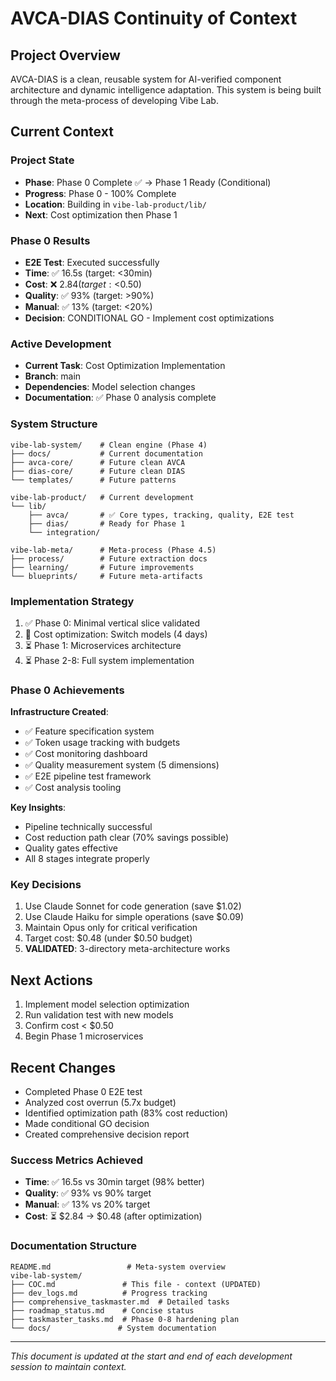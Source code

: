 # AVCA-DIAS Continuity of Context

## Project Overview
AVCA-DIAS is a clean, reusable system for AI-verified component architecture and dynamic intelligence adaptation. This system is being built through the meta-process of developing Vibe Lab.

## Current Context

### Project State
- **Phase**: Phase 0 Complete ✅ → Phase 1 Ready (Conditional)
- **Progress**: Phase 0 - 100% Complete
- **Location**: Building in `vibe-lab-product/lib/`
- **Next**: Cost optimization then Phase 1

### Phase 0 Results
- **E2E Test**: Executed successfully
- **Time**: ✅ 16.5s (target: <30min)
- **Cost**: ❌ $2.84 (target: <$0.50) 
- **Quality**: ✅ 93% (target: >90%)
- **Manual**: ✅ 13% (target: <20%)
- **Decision**: CONDITIONAL GO - Implement cost optimizations

### Active Development
- **Current Task**: Cost Optimization Implementation
- **Branch**: main
- **Dependencies**: Model selection changes
- **Documentation**: ✅ Phase 0 analysis complete

### System Structure
```
vibe-lab-system/    # Clean engine (Phase 4)
├── docs/           # Current documentation
├── avca-core/      # Future clean AVCA
├── dias-core/      # Future clean DIAS
└── templates/      # Future patterns

vibe-lab-product/   # Current development
└── lib/
    ├── avca/       # ✅ Core types, tracking, quality, E2E test
    ├── dias/       # Ready for Phase 1
    └── integration/

vibe-lab-meta/      # Meta-process (Phase 4.5)
├── process/        # Future extraction docs
├── learning/       # Future improvements
└── blueprints/     # Future meta-artifacts
```

### Implementation Strategy
1. ✅ Phase 0: Minimal vertical slice validated
2. 🔄 Cost optimization: Switch models (4 days)
3. ⏳ Phase 1: Microservices architecture
4. ⏳ Phase 2-8: Full system implementation

### Phase 0 Achievements
**Infrastructure Created**:
- ✅ Feature specification system
- ✅ Token usage tracking with budgets
- ✅ Cost monitoring dashboard
- ✅ Quality measurement system (5 dimensions)
- ✅ E2E pipeline test framework
- ✅ Cost analysis tooling

**Key Insights**:
- Pipeline technically successful
- Cost reduction path clear (70% savings possible)
- Quality gates effective
- All 8 stages integrate properly

### Key Decisions
1. Use Claude Sonnet for code generation (save $1.02)
2. Use Claude Haiku for simple operations (save $0.09)
3. Maintain Opus only for critical verification
4. Target cost: $0.48 (under $0.50 budget)
5. **VALIDATED**: 3-directory meta-architecture works

## Next Actions
1. Implement model selection optimization
2. Run validation test with new models
3. Confirm cost < $0.50
4. Begin Phase 1 microservices

## Recent Changes
- Completed Phase 0 E2E test
- Analyzed cost overrun (5.7x budget)
- Identified optimization path (83% cost reduction)
- Made conditional GO decision
- Created comprehensive decision report

### Success Metrics Achieved
- **Time**: ✅ 16.5s vs 30min target (98% better)
- **Quality**: ✅ 93% vs 90% target 
- **Manual**: ✅ 13% vs 20% target
- **Cost**: ⏳ $2.84 → $0.48 (after optimization)

### Documentation Structure
```
README.md                 # Meta-system overview
vibe-lab-system/
├── COC.md               # This file - context (UPDATED)
├── dev_logs.md          # Progress tracking 
├── comprehensive_taskmaster.md  # Detailed tasks
├── roadmap_status.md    # Concise status
├── taskmaster_tasks.md  # Phase 0-8 hardening plan
└── docs/               # System documentation
```

---
*This document is updated at the start and end of each development session to maintain context.* 